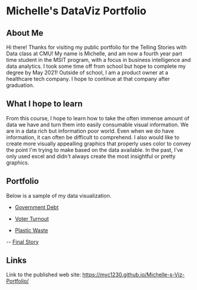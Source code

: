 # Michelle's DataViz Portfolio
## About Me
Hi there! Thanks for visiting my public portfolio for the Telling Stories with Data class at CMU! 
My name is Michelle, and am now a fourth year part time student in the MSIT program, with a focus in business intelligence and data analytics. I took some time off from school but hope to complete my degree by May 2021!
Outside of school, I am a product owner at a healthcare tech company. I hope to continue at that company after graduation. 
## What I hope to learn
From this course, I hope to learn how to take the often immense amount of data we have and turn them into easily consumable visual information. We are in a data rich but information poor world. Even when we do have information, it can often be difficult to comprehend. I also would like to create more visually appealling graphics that properly uses color to convey the point I'm trying to make based on the data available. In the past, I've only used excel and didn't always create the most insightful or pretty graphics. 
## Portfolio
Below is a sample of my data visualization. 

- [Government Debt](/GovDebt.md)

- [Voter Turnout](/VoterTurnout.md) 

- [Plastic Waste](/PlasticWaste.md)

-- [Final Story](https://preview.shorthand.com/S3pFVjdG80A1sRY7)

## Links
Link to the published web site: https://myc1230.github.io/Michelle-s-Viz-Portfolio/ 

